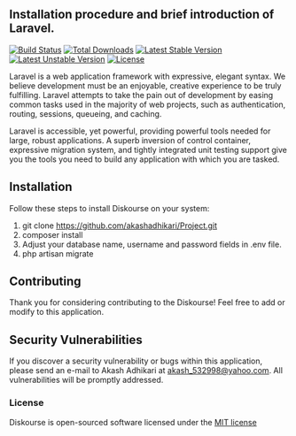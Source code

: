 ## Installation procedure and brief introduction of Laravel.

[![Build Status](https://travis-ci.org/laravel/framework.svg)](https://travis-ci.org/laravel/framework)
[![Total Downloads](https://poser.pugx.org/laravel/framework/d/total.svg)](https://packagist.org/packages/laravel/framework)
[![Latest Stable Version](https://poser.pugx.org/laravel/framework/v/stable.svg)](https://packagist.org/packages/laravel/framework)
[![Latest Unstable Version](https://poser.pugx.org/laravel/framework/v/unstable.svg)](https://packagist.org/packages/laravel/framework)
[![License](https://poser.pugx.org/laravel/framework/license.svg)](https://packagist.org/packages/laravel/framework)

Laravel is a web application framework with expressive, elegant syntax. We believe development must be an enjoyable, creative experience to be truly fulfilling. Laravel attempts to take the pain out of development by easing common tasks used in the majority of web projects, such as authentication, routing, sessions, queueing, and caching.

Laravel is accessible, yet powerful, providing powerful tools needed for large, robust applications. A superb inversion of control container, expressive migration system, and tightly integrated unit testing support give you the tools you need to build any application with which you are tasked.

## Installation

Follow these steps to install Diskourse on your system:

1) git clone https://github.com/akashadhikari/Project.git
2) composer install
3) Adjust your database name, username and password fields in .env file.
5) php artisan migrate


## Contributing

Thank you for considering contributing to the Diskourse! Feel free to add or modify to this application.

## Security Vulnerabilities

If you discover a security vulnerability or bugs within this application, please send an e-mail to Akash Adhikari at akash_532998@yahoo.com. All vulnerabilities will be promptly addressed.

### License

Diskourse is open-sourced software licensed under the [MIT license](http://opensource.org/licenses/MIT)
